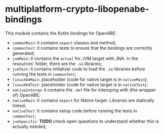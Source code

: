 # multiplatform-crypto-libopenabe-bindings

This module contains the Kotlin bindings for OpenABE:
* `commonMain`: it contains `expect` classes and method;
* `commonTest`: it contains tests to ensure that the bindings are correctly generated;
* `jvmMain`: it contains the `actual` for JVM target with JNA. In the resources' folder, there are the `.so` libraries;
* `jvmTest`: it contains initializer code to load the `.so` libraries before running the tests in `commonTest`;
* `linuxX64Main`: placeholder (code for native target is in `nativeMain`);
* `linuxX64Test`: placeholder (code for native target is in `nativeTest`);
* `nativeInterop`: it contains the `.def` file for interoping with (the wrapper of) OpenABE;
* `nativeMain`: it contains `expect` for Native target. Libraries are statically linked;
* `nativeTest`: it contains setup code before running the tests in `commonTest`;
* `jvmSpecific`: **TODO** check open questions to understand whether this is actually needed;
